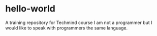 # hello-world
A training repository for Techmind course
I am not a programmer but I would like to speak with programmers the same language.
